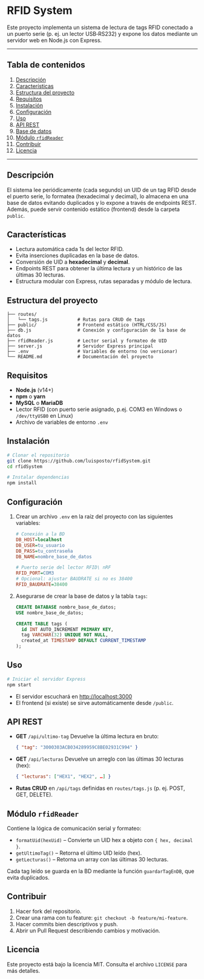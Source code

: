 # RFID System

Este proyecto implementa un sistema de lectura de tags RFID conectado a un puerto serie (p. ej. un lector USB‑RS232) y expone los datos mediante un servidor web en Node.js con Express.

---

## Tabla de contenidos

1. [Descripción](#descripción)
2. [Características](#características)
3. [Estructura del proyecto](#estructura-del-proyecto)
4. [Requisitos](#requisitos)
5. [Instalación](#instalación)
6. [Configuración](#configuración)
7. [Uso](#uso)
8. [API REST](#api-rest)
9. [Base de datos](#base-de-datos)
10. [Módulo `rfidReader`](#módulo-rfidreader)
11. [Contribuir](#contribuir)
12. [Licencia](#licencia)

---

## Descripción

El sistema lee periódicamente (cada segundo) un UID de un tag RFID desde el puerto serie, lo formatea (hexadecimal y decimal), lo almacena en una base de datos evitando duplicados y lo expone a través de endpoints REST. Además, puede servir contenido estático (frontend) desde la carpeta `public`.

## Características

* Lectura automática cada 1s del lector RFID.
* Evita inserciones duplicadas en la base de datos.
* Conversión de UID a **hexadecimal** y **decimal**.
* Endpoints REST para obtener la última lectura y un histórico de las últimas 30 lecturas.
* Estructura modular con Express, rutas separadas y módulo de lectura.

## Estructura del proyecto

```
├── routes/
│   └── tags.js           # Rutas para CRUD de tags
├── public/               # Frontend estático (HTML/CSS/JS)
├── db.js                 # Conexión y configuración de la base de datos
├── rfidReader.js         # Lector serial y formateo de UID
├── server.js             # Servidor Express principal
├── .env                  # Variables de entorno (no versionar)
└── README.md             # Documentación del proyecto
```

## Requisitos

* **Node.js** (v14+)
* **npm** o **yarn**
* **MySQL** o **MariaDB**
* Lector RFID (con puerto serie asignado, p.ej. COM3 en Windows o `/dev/ttyUSB0` en Linux)
* Archivo de variables de entorno `.env`

## Instalación

```bash
# Clonar el repositorio
git clone https://github.com/luisposto/rfidSystem.git
cd rfidSystem

# Instalar dependencias
npm install
```

## Configuración

1. Crear un archivo `.env` en la raíz del proyecto con las siguientes variables:

   ```ini
   # Conexión a la BD
   DB_HOST=localhost
   DB_USER=tu_usuario
   DB_PASS=tu_contraseña
   DB_NAME=nombre_base_de_datos

   # Puerto serie del lector RFID\ nRF
   RFID_PORT=COM3
   # Opcional: ajustar BAUDRATE si no es 38400
   RFID_BAUDRATE=38400
   ```

2. Asegurarse de crear la base de datos y la tabla `tags`:

   ```sql
   CREATE DATABASE nombre_base_de_datos;
   USE nombre_base_de_datos;

   CREATE TABLE tags (
     id INT AUTO_INCREMENT PRIMARY KEY,
     tag VARCHAR(32) UNIQUE NOT NULL,
     created_at TIMESTAMP DEFAULT CURRENT_TIMESTAMP
   );
   ```

## Uso

```bash
# Iniciar el servidor Express
npm start
```

* El servidor escuchará en [http://localhost:3000](http://localhost:3000)
* El frontend (si existe) se sirve automáticamente desde `/public`.

## API REST

* **GET** `/api/ultimo-tag`
  Devuelve la última lectura en bruto:

  ```json
  { "tag": "3000303ACB034289959C8BE02931C994" }
  ```

* **GET** `/api/lecturas`
  Devuelve un arreglo con las últimas 30 lecturas (hex):

  ```json
  { "lecturas": ["HEX1", "HEX2", …] }
  ```

* **Rutas CRUD** en `/api/tags` definidas en `routes/tags.js` (p. ej. POST, GET, DELETE).

## Módulo `rfidReader`

Contiene la lógica de comunicación serial y formateo:

* `formatUid(hexUid)` – Convierte un UID hex a objeto con `{ hex, decimal }`.
* `getUltimoTag()` – Retorna el último UID leído (hex).
* `getLecturas()` – Retorna un array con las últimas 30 lecturas.

Cada tag leído se guarda en la BD mediante la función `guardarTagEnDB`, que evita duplicados.

## Contribuir

1. Hacer fork del repositorio.
2. Crear una rama con tu feature: `git checkout -b feature/mi-feature`.
3. Hacer commits bien descriptivos y push.
4. Abrir un Pull Request describiendo cambios y motivación.

## Licencia

Este proyecto está bajo la licencia MIT. Consulta el archivo `LICENSE` para más detalles.
